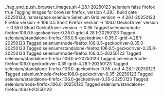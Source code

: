 ./tag_and_push_browser_images.sh 4.28.1 20250123 selenium false firefox true
Tagging images for browser firefox, version 4.28.1, build date 20250123, namespace selenium
Selenium Grid version -> 4.28.1-20250123
Firefox version -> 106.0.5
Short Firefox version -> 106.0
GeckoDriver version -> 0.35.0
Short GeckoDriver version -> 0.35
Tagged selenium/node-firefox:106.0.5-geckodriver-0.35.0-grid-4.28.1-20250123
Tagged selenium/standalone-firefox:106.0.5-geckodriver-0.35.0-grid-4.28.1-20250123
Tagged selenium/node-firefox:106.0.5-geckodriver-0.35.0-20250123
Tagged selenium/standalone-firefox:106.0.5-geckodriver-0.35.0-20250123
Tagged selenium/node-firefox:106.0.5-20250123
Tagged selenium/standalone-firefox:106.0.5-20250123
Tagged selenium/node-firefox:106.0-geckodriver-0.35-grid-4.28.1-20250123
Tagged selenium/standalone-firefox:106.0-geckodriver-0.35-grid-4.28.1-20250123
Tagged selenium/node-firefox:106.0-geckodriver-0.35-20250123
Tagged selenium/standalone-firefox:106.0-geckodriver-0.35-20250123
Tagged selenium/node-firefox:106.0-20250123
Tagged selenium/standalone-firefox:106.0-20250123
